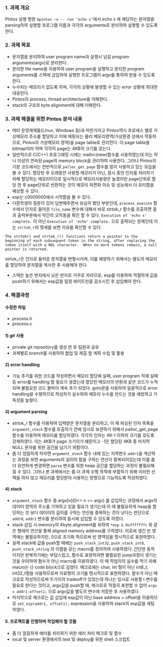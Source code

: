 ### 1. 과제 개요

Pintos 실행 명령 `$pintos –v -- run ‘echo x’`에서 echo x 에 해당하는 문자열을 parsing하여 실행할 프로그램 이름과 각각의 arguments로 분리하여 실행할 수 있도록 한다.

### 2. 과제 목표

* 문자열을 분리하여 user program name과 실행시 넘길 program arguments(argv)로 분리한다.
* 분리한 file name을 이용하여 user program을 실행하고 분리한 program arguments를 스택에 삽입하여 실행한 프로그램이 argv를 통하여 받을 수 있도록 한다.
* 누수되는 메모리가 없도록 하며, 각각의 상황에 발생할 수 있는 error 상황에 최대한 대응한다.
* Pintos의 process, thread architecture를 이해한다.
* stack의 구조와 byte alignment에 대해 이해한다.

### 3. 과제 해결을 위한 Pintos 분석 내용

* 여타 운영체제들(Linux, Windows 등)과 마찬가지고 Pintos역시 프로세스 별로 가상메모리 주소를 할당하고 이에 매핑되는 물리 메모리영역(가상환경 상에서 작동하므로, Pintos의 가상메모리 영역)을 page table로 관리한다. 이 page table을 bitmap이라 하며 각각의 page는 4KB의 크기를 갖는다.
* 일반적으로 C(C++) 프로그래밍 시에는 malloc(new)함수를 사용하였는데 이는 하나 이상의 연속된 page의 memory block을 관리하여 사용한다. 그러나 Pintos의 기본 코드에서는 전반적으로 `palloc_get_page` 함수를 많이 사용하고 있는 모습을 볼 수 있다. 할당한 후 오래동안 사용할 메모리가 아닌, 잠시 동안 인자를 처리하기 위해 할당하는 메모리이므로 일시적으로 메모리사용량은 늘겠지만 page단위로 할당 한 후 page단위로 반환하는 것이 메모리 파편화 이슈 및 성능에서 더 유리함을 예상할 수 있다.
* esp는 c0000000에서 시작함을 볼 수 있다.
* 다른학생의 질문이 있어 답변해주면서 유심히 봤던 부분인데, `process_execute` 함수에서 인자로 들어온 `file_name` 변수에 대해서 바로 strtok_r 함수를 호출하면 결과 출력부분에서 약간의 오작동을 확인 할 수 있다. `Execution of 'echo x' complete.` 이 아닌 `Execution of 'echo' complete.` 으로 출력되는 문제인데 이는 `strtok_r`의 명세를 보면 이유를 확인할 수 있다. 
```
The strtok() and strtok_r() functions return a pointer to the beginning of each subsequent token in the string, after replacing the token itself with a NUL character.  When no more tokens remain, a null pointer is returned.
```
strtok_r은 인자로 들어온 문자열을 변형시키며, 이를 예방하기 위해서는 별도의 메모리를 할당하여 문자열을 복사한 후 사용해야 한다.
* 스택은 높은 번지에서 낮은 번지로 거꾸로 자라므로, esp를 이용하여 적절하게 값을 push하기 위해서는 esp값을 일정 바이트만큼 감소시킨 후 삽입해야 한다.

### 4. 해결과정

#### 수정한 파일
* process.h
* process.c

#### 1) git 사용

* private git repository를 생성 한 후 팀원과 공유
* 과제별로 branch를 사용하여 협업 및 제출 할 계획 수립 및 활용

#### 2) error handling

* 기능 추가를 위한 코드를 작성하면서 메모리 할당에 실패, user program 적재 실패 등 error를 handling 할 필요가 생겼는데 할당한 메모리의 반환과 같은 코드가 누적되며 불필요한 코드 블럭이 계속 추가 되었다. goto문을 사용하여 일괄적으로 error handling을 수행하므로 작성자가 실수하여 메모리 누수를 만드는 것을 예방하고 가독성을 높혔다.

#### 3) argument parsing

* strtok_r 함수를 이용하여 입력받은 문자열을 분리하고, 이 때 파싱된 인자 목록을 `argument_stack` 함수를 호출하기 전에 임시로 보관하기 위해서 palloc_get_page 함수를 이용하여 메모리를 할당하였다. 각각의 인자는 4K-1 이하의 크기를 갖도록 강제하였다. 이는 4KB가 page 크기이기 떄문이고 -1은 할당된 4KB 중 마지막 NULL 문자를 위한 공간을 남기기 위함이다. 
* 좀 더 엄밀하게 하자면 `argument_stack` 함수 내에 있는 지역변수 `addr1`을 계산하는 과정을 보면 arguments의 길이의 합을 구하는 연산이 중복되어있는데 이를 좀 더 유연하게 변경하면 `parse` 변수를 위한 heap 공간을 할당하는 과정이 불필요해질 수 있다. 그러나 본 과제에서는 좀 더 과제 수행 목적에 부합하기 위해 이러한 선택을 하지 않고 메모리를 할당받아 사용하는 방향으로 기능하도록 작성하였다.

#### 4) stack

* `argument_stack` 함수 중 argv[n](0<= n <= argc) 를 삽입하는 과정에서 argv의 데이터 영역의 주소를 기억하고 있을 필요가 생기는데 이 때 불필요하게 heap을 할당하는 것 보다 데이터의 길이를 구하는 연산을 중복하는 것이 낫다는 판단으로 `addr0`, `addr1` 변수를 분리하여 동시에 삽입할 수 있도록 하였다.
* stack 삽입 시 memory의 4byte alignment를 위하여 `*esp & 0xfffffffc` 와 같은 형태의 연산을 통해 aligned memory address를 구하였다. 이로써 생긴 빈 영역에는 불필요하지만, 0으로 초기화 하므로써 빈 영역임을 명시적으로 표현하였다.
* 실제 stack에 값을 push할 때에는 `push_stack_int32`, `push_stack_int8`, `push_stack_string` 의 이름을 갖는 macro를 정의하여 사용하였다. 간단한 동작이지만 반복하기에는 부담스럽고, 함수로 표현하자면 불필요한 jump과정이 생기는 것을 우려하여 함수가 아닌 macro를 이용하였다. 이 때 작업자의 실수를 막기 위해 macro는 {} code block으로 감쌌다. 매크로에는 char, int 형이 아닌 int8_t, int32_t형을 사용하므로써 자료형의 크기를 명시적으로 표현하였다. 함수가 아닌 매크로로 작성하므로써 두가지의 tradeoff가 있었는데 하나는 임시로 사용할 t 변수를 필요로 한다는 것이고, argv값을 push할 때, 매크로로 적절히 표현할 수 없어 `argv = addr1-offset1;` 으로 argv값을 별도의 변수에 저장한 후 사용하였다.
* 마지막으로 매크로는 값 삽입에 esp값이 아닌 base address + offset을 이용하므로 `set_esp(addr1, offset1);` expression을 사용하여 stack의 esp값을 세팅하였다.

#### 5. 프로젝트를 진행하며 작업해야 할 것들

* 좀 더 깔끔하게 에러를 처리하기 위한 에러 처리 매크로 및 함수
* local 및 server 환경에서의 test 및 deploy를 위한 shell 스크립트
